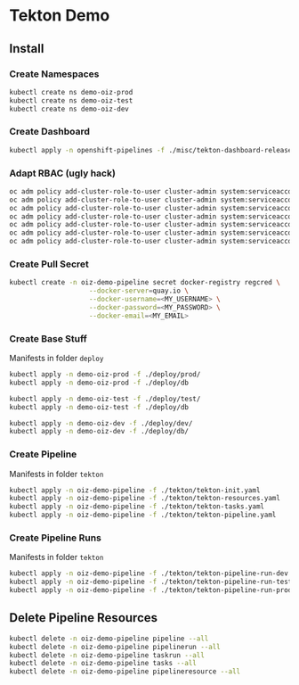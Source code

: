 # Tekton Demo

## Install

### Create Namespaces
```bash
kubectl create ns demo-oiz-prod
kubectl create ns demo-oiz-test
kubectl create ns demo-oiz-dev
```

### Create Dashboard
```bash
kubectl apply -n openshift-pipelines -f ./misc/tekton-dashboard-release.yaml
```


### Adapt RBAC (ugly hack)
```bash
oc adm policy add-cluster-role-to-user cluster-admin system:serviceaccount:oiz-demo-pipeline:oiz-demo-service-account
oc adm policy add-cluster-role-to-user cluster-admin system:serviceaccount:demo-oiz-prod:default
oc adm policy add-cluster-role-to-user cluster-admin system:serviceaccount:demo-oiz-dev-nikh:default
oc adm policy add-cluster-role-to-user cluster-admin system:serviceaccount:demo-oiz-test:default
oc adm policy add-cluster-role-to-user cluster-admin system:serviceaccount:demo-oiz-dev:default
oc adm policy add-cluster-role-to-user cluster-admin system:serviceaccount:openshift-pipelines:tekton-dashboard
oc adm policy add-cluster-role-to-user cluster-admin system:serviceaccount:tekton-pipelines:default
```


### Create Pull Secret
```bash
kubectl create -n oiz-demo-pipeline secret docker-registry regcred \
                    --docker-server=quay.io \
                    --docker-username=<MY_USERNAME> \
                    --docker-password=<MY_PASSWORD> \
                    --docker-email=<MY_EMAIL>
```

### Create Base Stuff

Manifests in folder `deploy`

```bash
kubectl apply -n demo-oiz-prod -f ./deploy/prod/
kubectl apply -n demo-oiz-prod -f ./deploy/db

kubectl apply -n demo-oiz-test -f ./deploy/test/
kubectl apply -n demo-oiz-test -f ./deploy/db

kubectl apply -n demo-oiz-dev -f ./deploy/dev/
kubectl apply -n demo-oiz-dev -f ./deploy/db/
```

### Create Pipeline

Manifests in folder `tekton`

```bash
kubectl apply -n oiz-demo-pipeline -f ./tekton/tekton-init.yaml
kubectl apply -n oiz-demo-pipeline -f ./tekton/tekton-resources.yaml
kubectl apply -n oiz-demo-pipeline -f ./tekton/tekton-tasks.yaml
kubectl apply -n oiz-demo-pipeline -f ./tekton/tekton-pipeline.yaml
```

### Create Pipeline Runs

Manifests in folder `tekton`

```bash
kubectl apply -n oiz-demo-pipeline -f ./tekton/tekton-pipeline-run-dev.yaml
kubectl apply -n oiz-demo-pipeline -f ./tekton/tekton-pipeline-run-test.yaml
kubectl apply -n oiz-demo-pipeline -f ./tekton/tekton-pipeline-run-prod.yaml
```






## Delete Pipeline Resources
```bash
kubectl delete -n oiz-demo-pipeline pipeline --all
kubectl delete -n oiz-demo-pipeline pipelinerun --all
kubectl delete -n oiz-demo-pipeline taskrun --all
kubectl delete -n oiz-demo-pipeline tasks --all
kubectl delete -n oiz-demo-pipeline pipelineresource --all
```





